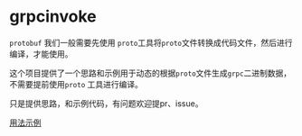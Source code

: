 # grpcinvoke

`protobuf` 我们一般需要先使用 `proto`工具将`proto`文件转换成代码文件，然后进行编译，才能使用。

这个项目提供了一个思路和示例用于动态的根据`proto`文件生成`grpc`二进制数据，不需要提前使用`proto` 工具进行编译。

只是提供思路，和示例代码，有问题欢迎提pr、issue。

[用法示例](https://github.com/dbv/grpcinvoke/blob/master/_test2/main.go "用法示例")
